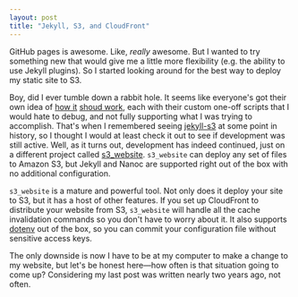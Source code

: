 ```yaml
---
layout: post
title: "Jekyll, S3, and CloudFront"
---
```


GitHub pages is awesome. Like, _really_ awesome. But I wanted to try something new that would give
me a little more flexibility (e.g. the ability to use Jekyll plugins). So I started looking around
for the best way to deploy my static site to S3.

Boy, did I ever tumble down a rabbit hole. It seems like everyone's got their own idea of [how
it](http://vvv.tobiassjosten.net/development/jekyll-blog-on-amazon-s3-and-cloudfront/) [shoud
work](http://brettterpstra.com/2014/02/21/a-jekyll-cdn-with-cloudfront/), each with their custom
one-off scripts that I would hate to debug, and not fully supporting what I was trying to
accomplish. That's when I remembered seeing [jekyll-s3](https://github.com/laurilehmijoki/jekyll-s3)
at some point in history, so I thought I would at least check it out to see if development was still
active. Well, as it turns out, development has indeed continued, just on a different project called
[s3_website](https://github.com/laurilehmijoki/s3_website). `s3_website` can deploy any set of files
to Amazon S3, but Jekyll and Nanoc are supported right out of the box with no additional
configuration.

`s3_website` is a mature and powerful tool. Not only does it deploy your site to S3, but it has a
host of other features. If you set up CloudFront to distribute your website from S3, `s3_website`
will handle all the cache invalidation commands so you don't have to worry about it. It also
supports [dotenv](https://github.com/bkeepers/dotenv) out of the box, so you can commit your
configuration file without sensitive access keys.

The only downside is now I have to be at my computer to make a change to my website, but let's be
honest here&mdash;how often is that situation going to come up? Considering my last post was written
nearly two years ago, not often.

